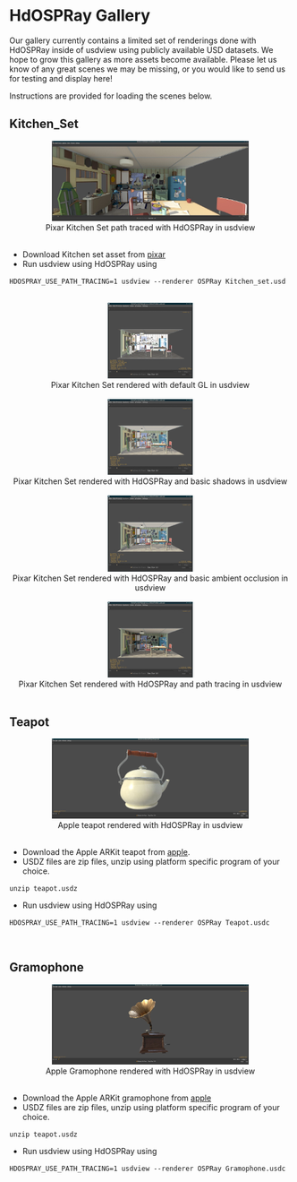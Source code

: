 HdOSPRay Gallery
==========================

Our gallery currently contains a limited set of renderings done with HdOSPRay
inside of usdview using publicly available USD datasets. We hope to grow this
gallery as more assets become available. Please let us know of any great scenes
we may be missing, or you would like to send us for testing and display here!

Instructions are provided for loading the scenes below.

## Kitchen_Set
<center>
<img src="images/hdospray_kitchen_pt.jpg" alt="Pixar Kitchen Set path traced with HdOSPRay in usdview" width=70%>
<br/>
Pixar Kitchen Set path traced with HdOSPRay in usdview
<br/>
</center>
<br/>

- Download Kitchen set asset from [pixar](http://graphics.pixar.com/usd/downloads.html)
- Run usdview using HdOSPRay using
```
HDOSPRAY_USE_PATH_TRACING=1 usdview --renderer OSPRay Kitchen_set.usd
```
<br/>

<center>
<img src="images/usd_gl_thumbnail.jpg" alt="Pixar Kitchen Set GL" width=30%>
<br/>
Pixar Kitchen Set rendered with default GL in usdview
<br/>
</center>
<br/>

<center>
<img src="images/usd_shadows_thumbnail.jpg" alt="Pixar Kitchen Set shadows" width=30%>
<br/>
Pixar Kitchen Set rendered with HdOSPRay and basic shadows in usdview
<br/>
</center>
<br/>

<center>
<img src="images/usd_ao_thumbnail.jpg" alt="Pixar Kitchen Set AO" width=30%>
<br/>
Pixar Kitchen Set rendered with HdOSPRay and basic ambient 
occlusion in usdview
<br/>
</center>
<br/>


<center>
<img src="images/usd_pt_thumbnail.jpg" alt="Pixar Kitchen Set path traced" width=30%>
<br/>
Pixar Kitchen Set rendered with HdOSPRay and path tracing in usdview
<br/>
</center>
<br/>


## Teapot


<center>
<img src="images/hdospray_teapot2_thumbnail.jpg" alt="Teapot" width=70%>
<br/>
Apple teapot rendered with HdOSPRay in usdview
<br/>
</center>
<br/>


- Download the Apple ARKit teapot from [apple](https://developer.apple.com/arkit/gallery/models/teapot/teapot.usdz).  
- USDZ files are zip files, unzip using platform specific program of your choice.
```
unzip teapot.usdz
``` 
- Run usdview using HdOSPRay using
```
HDOSPRAY_USE_PATH_TRACING=1 usdview --renderer OSPRay Teapot.usdc
```
<br/>


## Gramophone

<center>
<img src="images/hdospray_gramophone_thumbnail.jpg" alt="Gramophone" width=70%>
<br/>
Apple Gramophone rendered with HdOSPRay in usdview
<br/>
</center>
<br/>

- Download the Apple ARKit gramophone from [apple](https://developer.apple.com/arkit/gallery/models/gramophone/gramophone.usdz)
- USDZ files are zip files, unzip using platform specific program of your choice. 
```
unzip teapot.usdz
``` 
- Run usdview using HdOSPRay using
```
HDOSPRAY_USE_PATH_TRACING=1 usdview --renderer OSPRay Gramophone.usdc
```
<br/>

